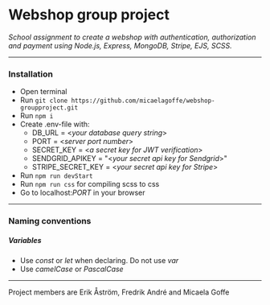 # Webshop group project
*School assignment to create a webshop with authentication, authorization and payment using Node.js, Express, MongoDB, Stripe, EJS, SCSS.*

---

### Installation
- Open terminal
- Run `git clone https://github.com/micaelagoffe/webshop-groupproject.git`
- Run `npm i`
- Create .env-file with: 
	- DB_URL = <*your database query string*>
	- PORT = <*server port number*>
	- SECRET_KEY = <*a secret key for JWT verification*>
	- SENDGRID_APIKEY = "<*your secret api key for Sendgrid*>"
	- STRIPE_SECRET_KEY = <*your secret api key for Stripe*>
- Run `npm run devStart`
- Run `npm run css` for compiling scss to css
- Go to localhost:*PORT* in your browser

---

### Naming conventions
##### Variables
- Use *const* or *let* when declaring. Do not use *var*
- Use *camelCase* or *PascalCase*

---

Project members are Erik Åström, Fredrik André and Micaela Goffe 
 
 
